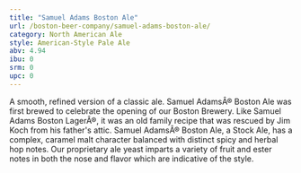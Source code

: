 ```yaml
---
title: "Samuel Adams Boston Ale"
url: /boston-beer-company/samuel-adams-boston-ale/
category: North American Ale
style: American-Style Pale Ale
abv: 4.94
ibu: 0
srm: 0
upc: 0
---
```

A smooth, refined version of a classic ale.
Samuel AdamsÂ® Boston Ale was first brewed to celebrate the opening of our Boston Brewery. Like Samuel Adams Boston LagerÂ®, it was an old family recipe that was rescued by Jim Koch from his father's attic. Samuel AdamsÂ® Boston Ale, a Stock Ale, has a complex, caramel malt character balanced with distinct spicy and herbal hop notes. Our proprietary ale yeast imparts a variety of fruit and ester notes in both the nose and flavor which are indicative of the style.
